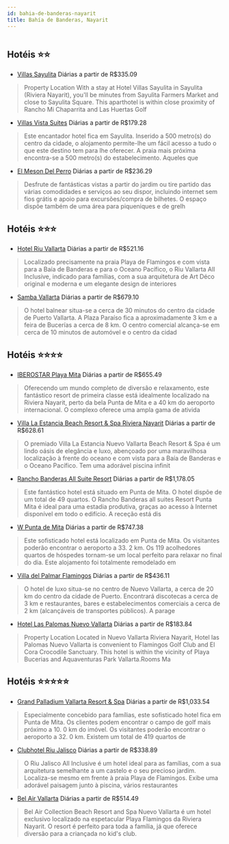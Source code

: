```yaml
---
id: bahia-de-banderas-nayarit
title: Bahía de Banderas, Nayarit
---
```


<center><img src="http://photos.hotelbeds.com/giata/22/224395/224395a_hb_a_001.jpg" alt="" /></center>


## Hotéis ⭐️⭐️

-    [Villas Sayulita](https://www.hurb.com/aud/https://www.hurb.com/hoteis/bahia-de-banderas/villas-sayulita-JNP-JP644977?cmp=18055) Diárias a partir de R$335.09
   > Property Location With a stay at Hotel Villas Sayulita in Sayulita (Riviera Nayarit), you&apos;ll be minutes from Sayulita Farmers Market and close to Sayulita Square.  This aparthotel is within close proximity of Rancho Mi Chaparrita and Las Huertas Golf
-    [Villas Vista Suites](https://www.hurb.com/aud/https://www.hurb.com/hoteis/bahia-de-banderas/villas-vista-suites-JNP-JP340037?cmp=18055) Diárias a partir de R$179.28
   > Este encantador hotel fica em Sayulita. Inserido a 500 metro(s) do centro da cidade, o alojamento permite-lhe um fácil acesso a tudo o que este destino tem para lhe oferecer. A praia mais próxima encontra-se a 500 metro(s) do estabelecimento. Aqueles que 
-    [El Meson Del Perro](https://www.hurb.com/aud/https://www.hurb.com/hoteis/bahia-de-banderas/el-meson-del-perro-JNP-JP928533?cmp=18055) Diárias a partir de R$236.29
   > Desfrute de fantásticas vistas a partir do jardim ou tire partido das várias comodidades e serviços ao seu dispor, incluindo internet sem fios grátis e apoio para excursões/compra de bilhetes. O espaço dispõe também de uma área para piqueniques e de grelh

## Hotéis ⭐️⭐️⭐️

-    [Hotel Riu Vallarta](https://www.hurb.com/aud/https://www.hurb.com/hoteis/bahia-de-banderas/hotel-riu-vallarta-JNP-JP997128?cmp=18055) Diárias a partir de R$521.16
   > Localizado precisamente na praia Playa de Flamingos e com vista para a Baía de Banderas e para o Oceano Pacífico, o Riu Vallarta All Inclusive, indicado para famílias, com a sua arquitetura de Art Déco original e moderna e um elegante design de interiores
-    [Samba Vallarta](https://www.hurb.com/aud/https://www.hurb.com/hoteis/bahia-de-banderas/samba-vallarta-JNP-JP734633?cmp=18055) Diárias a partir de R$679.10
   > O hotel balnear situa-se a cerca de 30 minutos do centro da cidade de Puerto Vallarta. A Plaza Paraíso fica a aproximadamente 3 km e a feira de Bucerías a cerca de 8 km. O centro comercial alcança-se em cerca de 10 minutos de automóvel e o centro da cidad

## Hotéis ⭐️⭐️⭐️⭐️

-    [IBEROSTAR Playa Mita](https://www.hurb.com/aud/https://www.hurb.com/hoteis/bahia-de-banderas/iberostar-playa-mita-JNP-JP325882?cmp=18055) Diárias a partir de R$655.49
   > Oferecendo um mundo completo de diversão e relaxamento, este fantástico resort de primeira classe está idealmente localizado na Riviera Nayarit, perto da bela Punta de Mita e a 40 km do aeroporto internacional. O complexo oferece uma ampla gama de ativida
-    [Villa La Estancia Beach Resort & Spa Riviera Nayarit](https://www.hurb.com/aud/https://www.hurb.com/hoteis/bahia-de-banderas/villa-la-estancia-beach-resort-spa-riviera-nayarit-JNP-JP405822?cmp=18055) Diárias a partir de R$628.61
   > O premiado Villa La Estancia Nuevo Vallarta Beach Resort &amp; Spa é um lindo oásis de elegância e luxo, abençoado por uma maravilhosa localização à frente do oceano e com vista para a Baía de Banderas e o Oceano Pacífico. Tem uma adorável piscina infinit
-    [Rancho Banderas All Suite Resort](https://www.hurb.com/aud/https://www.hurb.com/hoteis/bahia-de-banderas/rancho-banderas-all-suite-resort-JNP-JP371995?cmp=18055) Diárias a partir de R$1,178.05
   > Este fantástico hotel está situado em Punta de Mita. O hotel dispõe de um total de 49 quartos. O Rancho Banderas all suites Resort Punta Mita é ideal para uma estadia produtiva, graças ao acesso à Internet disponível em todo o edifício. A receção está dis
-    [W Punta de Mita](https://www.hurb.com/aud/https://www.hurb.com/hoteis/bahia-de-banderas/w-punta-de-mita-JNP-JP630489?cmp=18055) Diárias a partir de R$747.38
   > Este sofisticado hotel está localizado em Punta de Mita. Os visitantes poderão encontrar o aeroporto a 33. 2 km. Os 119 acolhedores quartos de hóspedes tornam-se um local perfeito para relaxar no final do dia. Este alojamento foi totalmente remodelado em 
-    [Villa del Palmar Flamingos](https://www.hurb.com/aud/https://www.hurb.com/hoteis/bahia-de-banderas/villa-del-palmar-flamingos-JNP-JP188810?cmp=18055) Diárias a partir de R$436.11
   > O hotel de luxo situa-se no centro de Nuevo Vallarta, a cerca de 20 km do centro da cidade de Puerto. Encontrará discotecas a cerca de 3 km e restaurantes, bares e estabelecimentos comerciais a cerca de 2 km (alcançáveis de transportes públicos). A parage
-    [Hotel Las Palomas Nuevo Vallarta](https://www.hurb.com/aud/https://www.hurb.com/hoteis/bahia-de-banderas/hotel-las-palomas-nuevo-vallarta-JNP-JP682950?cmp=18055) Diárias a partir de R$183.84
   > Property Location Located in Nuevo Vallarta Riviera Nayarit, Hotel las Palomas Nuevo Vallarta is convenient to Flamingos Golf Club and El Cora Crocodile Sanctuary. This hotel is within the vicinity of Playa Bucerias and Aquaventuras Park Vallarta.Rooms Ma

## Hotéis ⭐️⭐️⭐️⭐️⭐️

-    [Grand Palladium Vallarta Resort & Spa](https://www.hurb.com/aud/https://www.hurb.com/hoteis/bahia-de-banderas/grand-palladium-vallarta-resort-spa-JNP-JP044209?cmp=18055) Diárias a partir de R$1,033.54
   > Especialmente concebido para famílias, este sofisticado hotel fica em Punta de Mita. Os clientes podem encontrar o campo de golf mais próximo a 10. 0 km do imóvel. Os visitantes poderão encontrar o aeroporto a 32. 0 km. Existem um total de 419 quartos de 
-    [Clubhotel Riu Jalisco](https://www.hurb.com/aud/https://www.hurb.com/hoteis/bahia-de-banderas/clubhotel-riu-jalisco-JNP-JP732520?cmp=18055) Diárias a partir de R$338.89
   > O Riu Jalisco All Inclusive é um hotel ideal para as famílias, com a sua arquitetura semelhante a um castelo e o seu precioso jardim. Localiza-se mesmo em frente à praia Playa de Flamingos. Exibe uma adorável paisagem junto à piscina, vários restaurantes 
-    [Bel Air Vallarta](https://www.hurb.com/aud/https://www.hurb.com/hoteis/bahia-de-banderas/bel-air-vallarta-JNP-JP054121?cmp=18055) Diárias a partir de R$514.49
   > Bel Air Collection Beach Resort and Spa Nuevo Vallarta é um hotel exclusivo localizado na espetacular Playa Flamingos da Riviera Nayarit. O resort é perfeito para toda a família, já que oferece diversão para a criançada no kid&apos;s club.
